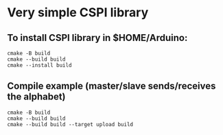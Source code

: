 # Very simple CSPI library

## To install CSPI library in $HOME/Arduino:
```
cmake -B build
cmake --build build
cmake --install build
```

## Compile example (master/slave sends/receives the alphabet)
```
cmake -B build
cmake --build build
cmake --build build --target upload build
```
